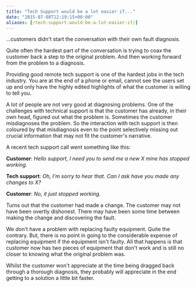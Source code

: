 ```yaml
---
title: "Tech Support would be a lot easier if..."
date: "2015-07-08T12:19:15+00:00"
aliases: [/tech-support-would-be-a-lot-easier-if/]
---
```


...customers didn't start the conversation with their own fault diagnosis.

Quite often the hardest part of the conversation is trying to coax the customer back a step to the original problem. And then working forward from the problem to a diagnosis.

Providing good remote tech support is one of the hardest jobs in the tech industry. You are at the end of a phone or email, cannot see the users set up and only have the highly edited highlights of what the customer is willing to tell you.

A lot of people are not very good at diagnosing problems. One of the challenges with technical support is that the customer has already, in their own head, figured out what the problem is. Sometimes the customer misdiagnoses the problem. So the interaction with tech support is then coloured by that misdiagnosis even to the point selectively missing out crucial information that may not fit the customer's narrative.

A recent tech support call went something like this:

**Customer**: *Hello support, I need you to send me a new X mine has stopped working.*

**Tech support**: *Oh, I'm sorry to hear that. Can I ask have you made any changes to X?*

**Customer**: *No, it just stopped working.*

Turns out that the customer had made a change. The customer may not have been overtly dishonest. There may have been some time between making the change and discovering the fault.

We don't have a problem with replacing faulty equipment. Quite the contrary. But, there is no point in going to the considerable expense of replacing equipment if the equipment isn't faulty. All that happens is that customer now has two pieces of equipment that don't work and is still no closer to knowing what the original problem was.

Whilst the customer won't appreciate at the time being dragged back through a thorough diagnosis, they probably will appreciate in the end getting to a solution a little bit faster.
